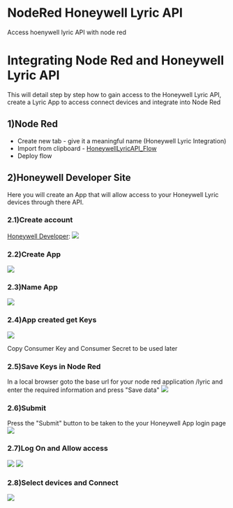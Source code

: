 # NodeRed Honeywell Lyric API
Access hoenywell lyric API with node red
# Integrating Node Red and Honeywell Lyric API
This will detail step by step how to gain access to the Honeywell Lyric API, create a Lyric App to access connect devices and integrate into Node Red
## 1)Node Red

* Create new tab  - give it a meaningful name (Honeywell Lyric Integration)
* Import from clipboard - [HoneywellLyricAPI_Flow](HoneywellLyricAPI_Flow)
* Deploy flow
## 2)Honeywell Developer Site
Here you will create an App that will allow access to your Honeywell Lyric devices through there API.

### 2.1)Create account
[Honeywell Developer](https://developer.honeywell.com/):
<img src='/images/signup.jpg'/>

### 2.2)Create App
<img src='/images/createApp.jpg'/>

### 2.3)Name App
<img src='/images/appName.jpg'/>

### 2.4)App created get Keys
<img src='/images/appCreated.jpg'/>

Copy Consumer Key and Consumer Secret to be used later

### 2.5)Save Keys in Node Red
In a local browser goto the base url for your node red application /lyric
and enter the required information and press "Save data"
<img src='/images/saveData.jpg'/>

### 2.6)Submit
Press the "Submit" button to be taken to the your Honeywell App login page
<img src='/images/submit.jpg'/>

### 2.7)Log On and Allow access
<img src='/images/logOn.jpg'/>
<img src='/images/allow.jpg'/>

### 2.8)Select devices and Connect
<img src='/images/connect.jpg'/>

